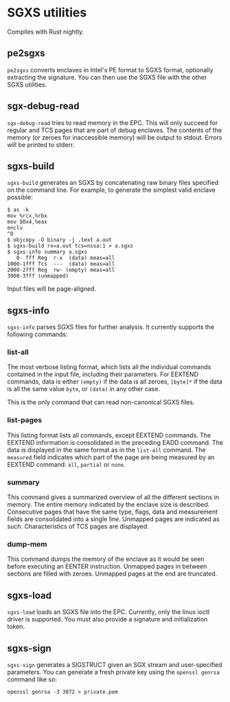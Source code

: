 # SGXS utilities

Compiles with Rust nightly.

## pe2sgxs

`pe2sgxs` converts enclaves in Intel's PE format to SGXS format, optionally
extracting the signature. You can then use the SGXS file with the other SGXS
utilities.

## sgx-debug-read

`sgx-debug-read` tries to read memory in the EPC. This will only succeed for
regular and TCS pages that are part of debug enclaves. The contents of the
memory (or zeroes for inaccessible memory) will be output to stdout. Errors
will be printed to stderr.

## sgxs-build

`sgxs-build` generates an SGXS by concatenating raw binary files specified on
the command line. For example, to generate the simplest valid enclave possible:

```
$ as -k
mov %rcx,%rbx
mov $0x4,%eax
enclu
^D
$ objcopy -O binary -j .text a.out
$ sgxs-build rx=a.out tcs=nssa:1 > a.sgxs
$ sgxs-info summary a.sgxs
   0- fff Reg  r-x  (data) meas=all
1000-1fff Tcs  ---  (data) meas=all
2000-2fff Reg  rw- (empty) meas=all
3000-3fff (unmapped)
```

Input files will be page-aligned.

## sgxs-info

`sgxs-info` parses SGXS files for further analysis. It currently supports the
following commands:

### list-all

The most verbose listing format, which lists all the individual commands
contained in the input file, including their parameters. For EEXTEND commands,
data is either `(empty)` if the data is all zeroes, `[byte]*` if the data is
all the same value `byte`, or `(data)` in any other case.

This is the only command that can read non-canonical SGXS files.

### list-pages

This listing format lists all commands, except EEXTEND commands. The EEXTEND
information is consolidated in the preceding EADD command. The data is
displayed in the same format as in the `list-all` command. The `measured` field
indicates which part of the page are being measured by an EEXTEND command:
`all`, `partial` or `none`.

### summary

This command gives a summarized overview of all the different sections in
memory. The entire memory indicated by the enclave size is described.
Consecutive pages that have the same type, flags, data and measurement fields
are consolidated into a single line. Unmapped pages are indicated as such.
Characteristics of TCS pages are displayed.

### dump-mem

This command dumps the memory of the enclave as it would be seen before
executing an EENTER instruction. Unmapped pages in between sections are filled
with zeroes. Unmapped pages at the end are truncated.

## sgxs-load

`sgxs-load` loads an SGXS file into the EPC. Currently, only the linux
ioctl driver is supported. You must also provide a signature and initialization
token.

## sgxs-sign

`sgxs-sign` generates a SIGSTRUCT given an SGX stream and user-specified
parameters. You can generate a fresh private key using the `openssl genrsa`
command like so:

```
openssl genrsa -3 3072 > private.pem
```
